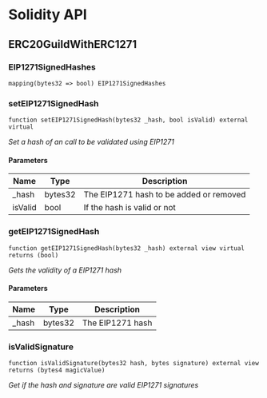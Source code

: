 # Solidity API

## ERC20GuildWithERC1271

### EIP1271SignedHashes

```solidity
mapping(bytes32 => bool) EIP1271SignedHashes
```

### setEIP1271SignedHash

```solidity
function setEIP1271SignedHash(bytes32 _hash, bool isValid) external virtual
```

_Set a hash of an call to be validated using EIP1271_

#### Parameters

| Name | Type | Description |
| ---- | ---- | ----------- |
| _hash | bytes32 | The EIP1271 hash to be added or removed |
| isValid | bool | If the hash is valid or not |

### getEIP1271SignedHash

```solidity
function getEIP1271SignedHash(bytes32 _hash) external view virtual returns (bool)
```

_Gets the validity of a EIP1271 hash_

#### Parameters

| Name | Type | Description |
| ---- | ---- | ----------- |
| _hash | bytes32 | The EIP1271 hash |

### isValidSignature

```solidity
function isValidSignature(bytes32 hash, bytes signature) external view returns (bytes4 magicValue)
```

_Get if the hash and signature are valid EIP1271 signatures_

